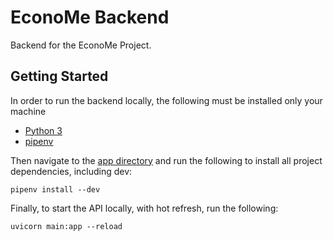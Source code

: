 # EconoMe Backend

Backend for the EconoMe Project.

## Getting Started

In order to run the backend locally, the following must be installed only your machine

- [Python 3](https://www.python.org/downloads/)
- [pipenv](https://pypi.org/project/pipenv/)

Then navigate to the [app directory](./app) and run the following to install all project dependencies, including dev:

```shell
pipenv install --dev
```

Finally, to start the API locally, with hot refresh, run the following:

```shell
uvicorn main:app --reload
```